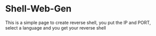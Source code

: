 # Shell-Web-Gen
 This is a simple page to create reverse shell, you put the IP and PORT, select a language and you get your reverse shell
